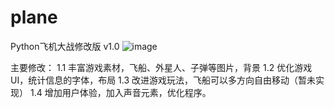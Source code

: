 # plane
Python飞机大战修改版
v1.0
![image](https://i.loli.net/2021/01/21/SWjqNcud2DtP5KY.png)

主要修改：
1.1 丰富游戏素材，飞船、外星人、子弹等图片，背景
1.2 优化游戏UI，统计信息的字体，布局
1.3 改进游戏玩法，飞船可以多方向自由移动（暂未实现）
1.4 增加用户体验，加入声音元素，优化程序。
